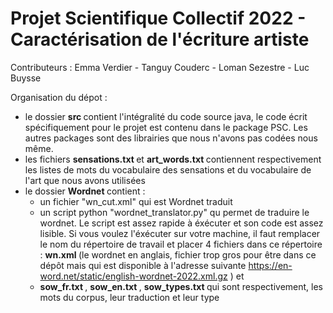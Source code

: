 # Projet Scientifique Collectif 2022 - Caractérisation de l'écriture artiste

Contributeurs : Emma Verdier - Tanguy Couderc - Loman Sezestre - Luc Buysse

Organisation du dépot :
- le dossier <b> src </b> contient l'intégralité du code source java, le code écrit spécifiquement pour le projet est contenu dans le package PSC. Les autres packages sont des librairies que nous n'avons pas codées nous même.
- les fichiers <b> sensations.txt </b> et <b> art_words.txt </b> contiennent respectivement les listes de mots du vocabulaire des sensations et du vocabulaire de l'art que nous avons utilisées
- le dossier <b> Wordnet </b> contient :
  - un fichier "wn_cut.xml" qui est Wordnet traduit
  - un script python "wordnet_translator.py" qu permet de traduire le wordnet. Le script est assez rapide à éxécuter et son code est assez lisible. Si vous voulez l'éxécuter sur votre machine, il faut remplacer le nom du répertoire de travail et placer 4 fichiers dans ce répertoire : <b> wn.xml </b> (le wordnet en anglais, fichier trop gros pour être dans ce dépôt mais qui est disponible à l'adresse suivante <a> https://en-word.net/static/english-wordnet-2022.xml.gz </a>) et 
  - <b> sow_fr.txt </b>, <b> sow_en.txt </b>, <b> sow_types.txt </b> qui sont respectivement, les mots du corpus, leur traduction et leur type
